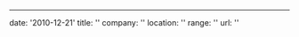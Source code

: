 ---
date: '2010-12-21'
title: ''
company: ''
location: ''
range: ''
url: ''
<!-- ---

- Developed, maintained, and shipped production code for client websites primarily using HTML, CSS, Sass, JavaScript, and jQuery
- Performed quality assurance tests on various sites to ensure cross-browser compatibility and mobile responsiveness
- Clients included JetBlue, Lovesac, U.S. Cellular, U.S. Department of Defense, and more -->

